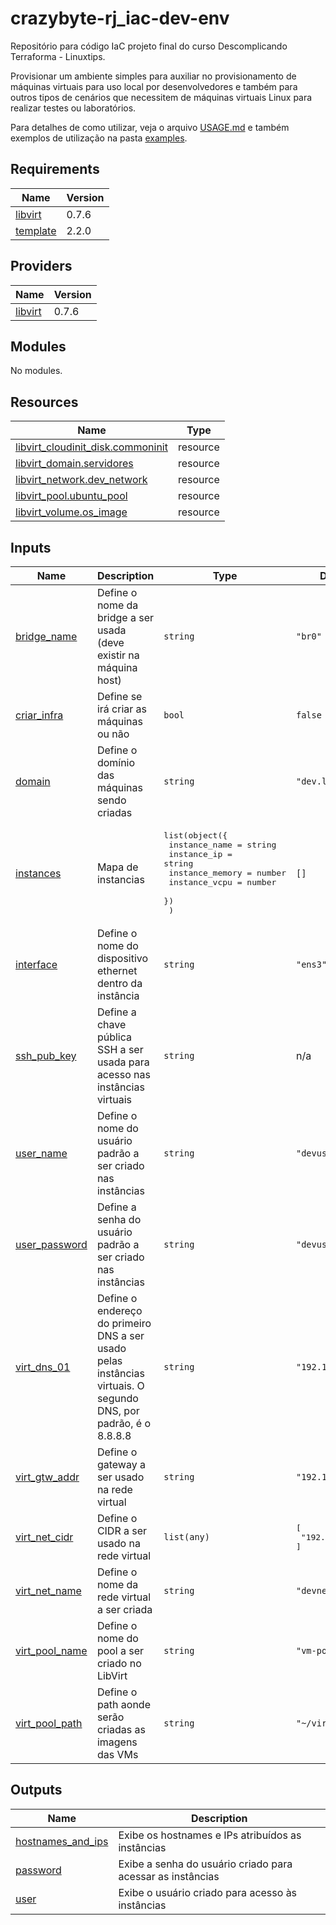 # crazybyte-rj_iac-dev-env

Repositório para código IaC projeto final do curso Descomplicando Terraforma - Linuxtips.

Provisionar um ambiente simples para auxiliar no provisionamento de máquinas virtuais para uso local por desenvolvedores e também para outros tipos de cenários que necessitem de máquinas virtuais Linux para realizar testes ou laboratórios.

Para detalhes de como utilizar, veja o arquivo [USAGE.md](https://github.com/descomplicando-terraform/crazybyte-rj_iac-dev-env/blob/main/USAGE.md) e também exemplos de utilização na pasta [examples](https://github.com/descomplicando-terraform/crazybyte-rj_iac-dev-env/tree/main/examples).

<!-- BEGIN_TF_DOCS -->
## Requirements

| Name | Version |
|------|---------|
| <a name="requirement_libvirt"></a> [libvirt](#requirement\_libvirt) | 0.7.6 |
| <a name="requirement_template"></a> [template](#requirement\_template) | 2.2.0 |

## Providers

| Name | Version |
|------|---------|
| <a name="provider_libvirt"></a> [libvirt](#provider\_libvirt) | 0.7.6 |

## Modules

No modules.

## Resources

| Name | Type |
|------|------|
| [libvirt_cloudinit_disk.commoninit](https://registry.terraform.io/providers/dmacvicar/libvirt/0.7.6/docs/resources/cloudinit_disk) | resource |
| [libvirt_domain.servidores](https://registry.terraform.io/providers/dmacvicar/libvirt/0.7.6/docs/resources/domain) | resource |
| [libvirt_network.dev_network](https://registry.terraform.io/providers/dmacvicar/libvirt/0.7.6/docs/resources/network) | resource |
| [libvirt_pool.ubuntu_pool](https://registry.terraform.io/providers/dmacvicar/libvirt/0.7.6/docs/resources/pool) | resource |
| [libvirt_volume.os_image](https://registry.terraform.io/providers/dmacvicar/libvirt/0.7.6/docs/resources/volume) | resource |

## Inputs

| Name | Description | Type | Default | Required |
|------|-------------|------|---------|:--------:|
| <a name="input_bridge_name"></a> [bridge\_name](#input\_bridge\_name) | Define o nome da bridge a ser usada (deve existir na máquina host) | `string` | `"br0"` | no |
| <a name="input_criar_infra"></a> [criar\_infra](#input\_criar\_infra) | Define se irá criar as máquinas ou não | `bool` | `false` | no |
| <a name="input_domain"></a> [domain](#input\_domain) | Define o domínio das máquinas sendo criadas | `string` | `"dev.local"` | no |
| <a name="input_instances"></a> [instances](#input\_instances) | Mapa de instancias | <pre>list(object({<br>    instance_name   = string<br>    instance_ip     = string<br>    instance_memory = number<br>    instance_vcpu   = number<br>    })<br>  )</pre> | `[]` | no |
| <a name="input_interface"></a> [interface](#input\_interface) | Define o nome do dispositivo ethernet dentro da instância | `string` | `"ens3"` | no |
| <a name="input_ssh_pub_key"></a> [ssh\_pub\_key](#input\_ssh\_pub\_key) | Define a chave pública SSH a ser usada para acesso nas instâncias virtuais | `string` | n/a | yes |
| <a name="input_user_name"></a> [user\_name](#input\_user\_name) | Define o nome do usuário padrão a ser criado nas instâncias | `string` | `"devuser"` | no |
| <a name="input_user_password"></a> [user\_password](#input\_user\_password) | Define a senha do usuário padrão a ser criado nas instâncias | `string` | `"devuser"` | no |
| <a name="input_virt_dns_01"></a> [virt\_dns\_01](#input\_virt\_dns\_01) | Define o endereço do primeiro DNS a ser usado pelas instâncias virtuais. O segundo DNS, por padrão, é o 8.8.8.8 | `string` | `"192.168.0.5"` | no |
| <a name="input_virt_gtw_addr"></a> [virt\_gtw\_addr](#input\_virt\_gtw\_addr) | Define o gateway a ser usado na rede virtual | `string` | `"192.168.0.54"` | no |
| <a name="input_virt_net_cidr"></a> [virt\_net\_cidr](#input\_virt\_net\_cidr) | Define o CIDR a ser usado na rede virtual | `list(any)` | <pre>[<br>  "192.168.0.0/24"<br>]</pre> | no |
| <a name="input_virt_net_name"></a> [virt\_net\_name](#input\_virt\_net\_name) | Define o nome da rede virtual a ser criada | `string` | `"devnet"` | no |
| <a name="input_virt_pool_name"></a> [virt\_pool\_name](#input\_virt\_pool\_name) | Define o nome do pool a ser criado no LibVirt | `string` | `"vm-pool"` | no |
| <a name="input_virt_pool_path"></a> [virt\_pool\_path](#input\_virt\_pool\_path) | Define o path aonde serão criadas as imagens das VMs | `string` | `"~/virt-pool"` | no |

## Outputs

| Name | Description |
|------|-------------|
| <a name="output_hostnames_and_ips"></a> [hostnames\_and\_ips](#output\_hostnames\_and\_ips) | Exibe os hostnames e IPs atribuídos as instâncias |
| <a name="output_password"></a> [password](#output\_password) | Exibe a senha do usuário criado para acessar as instâncias |
| <a name="output_user"></a> [user](#output\_user) | Exibe o usuário criado para acesso às instâncias |
<!-- END_TF_DOCS -->